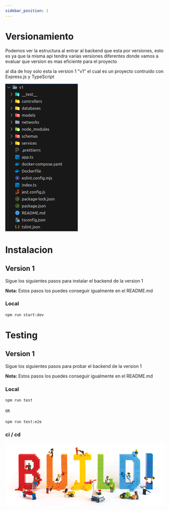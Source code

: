 ```yaml
---
sidebar_position: 1
---
```


# Versionamiento

Podemos ver la estructura al entrar al backend que esta por versiones, esto es ya que la misma api tendra varias versiones diferentes donde vamos a evaluar que version es mas eficiente para el proyecto

al dia de hoy solo esta la version 1 "v1" el cual es un proyecto contruido con Express.js y TypeScript

![](./img/v1api.png)


# Instalacion

## Version 1

Sigue los siguientes pasos para instalar el backend de la version 1

**Nota:** Estos pasos los puedes conseguir igualmente en el README.md


### Local
```bash
npm run start:dev
```

# Testing

## Version 1

Sigue los siguientes pasos para probar el backend de la version 1

**Nota:** Estos pasos los puedes conseguir igualmente en el README.md

### Local
```bash
npm run test

OR

npm run test:e2e
```

### ci / cd

![](./../img/build.png)
